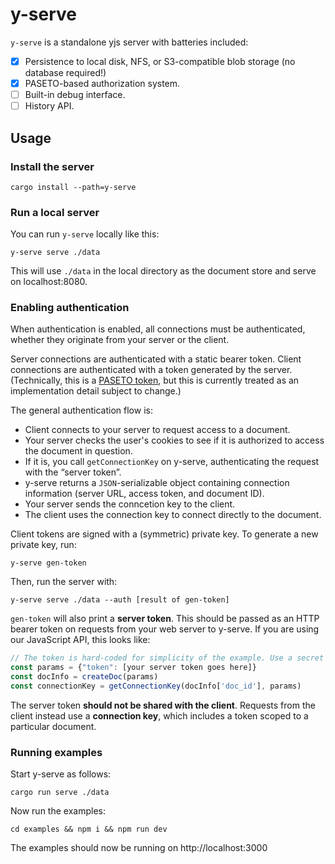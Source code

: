 # y-serve

`y-serve` is a standalone yjs server with batteries included:
- [x] Persistence to local disk, NFS, or S3-compatible blob storage (no database required!)
- [x] PASETO-based authorization system.
- [ ] Built-in debug interface.
- [ ] History API.

## Usage

### Install the server

    cargo install --path=y-serve

### Run a local server

You can run `y-serve` locally like this:

    y-serve serve ./data

This will use `./data` in the local directory as the document store and serve on localhost:8080.

### Enabling authentication

When authentication is enabled, all connections must be authenticated, whether they originate from your server or
the client.

Server connections are authenticated with a static bearer token. Client connections are authenticated with a token
generated by the server. (Technically, this is a [PASETO token](https://paseto.io/), but this is currently treated as
an implementation detail subject to change.)

The general authentication flow is:

- Client connects to your server to request access to a document.
- Your server checks the user's cookies to see if it is authorized to access the document in question.
- If it is, you call `getConnectionKey` on y-serve, authenticating the request with the “server token”.
- y-serve returns a `JSON`-serializable object containing connection information (server URL, access token, and document ID).
- Your server sends the conncetion key to the client.
- The client uses the connection key to connect directly to the document.

Client tokens are signed with a (symmetric) private key. To generate a new private key, run:

    y-serve gen-token

Then, run the server with:

    y-serve serve ./data --auth [result of gen-token]

`gen-token` will also print a **server token**. This should be passed as an HTTP bearer token on requests from your web server to
y-serve. If you are using our JavaScript API, this looks like:

```javascript
// The token is hard-coded for simplicity of the example. Use a secret manager in production!
const params = {"token": [your server token goes here]}
const docInfo = createDoc(params)
const connectionKey = getConnectionKey(docInfo['doc_id'], params)
```

The server token **should not be shared with the client**. Requests from the client instead use a **connection key**, which includes
a token scoped to a particular document.


### Running examples

Start y-serve as follows:

    cargo run serve ./data

Now run the examples:

    cd examples && npm i && npm run dev

The examples should now be running on http://localhost:3000